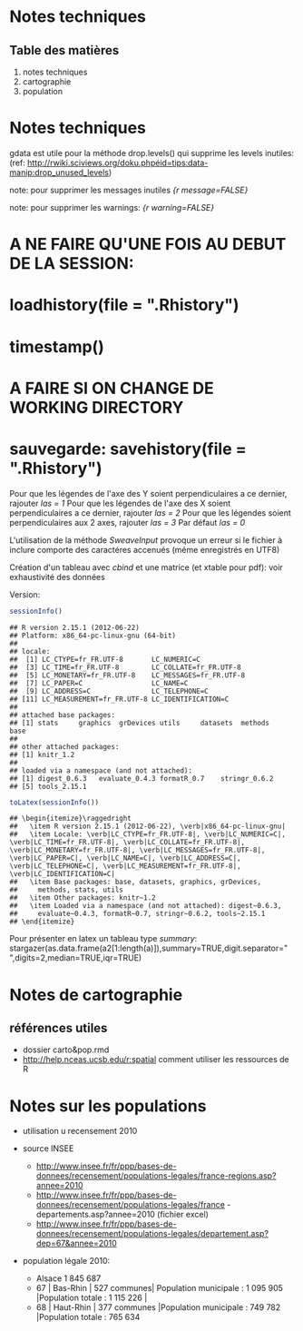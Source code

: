 Notes techniques
========================================================
Table des matières
------------------
1. notes techniques
2. cartographie
3. population


Notes techniques
================

gdata est utile pour la méthode drop.levels() qui supprime les levels inutiles:
(ref: http://rwiki.sciviews.org/doku.phpéid=tips:data-manip:drop_unused_levels)

note: pour supprimer les messages inutiles *{r message=FALSE}*

note: pour supprimer les warnings: *{r warning=FALSE}*

# A NE FAIRE QU'UNE FOIS AU DEBUT DE LA SESSION:
# loadhistory(file = ".Rhistory")
# timestamp()
# A FAIRE SI ON CHANGE DE WORKING DIRECTORY
# sauvegarde: savehistory(file = ".Rhistory")

Pour que les légendes de l'axe des Y soient perpendiculaires a ce dernier, rajouter *las = 1*
Pour que les légendes de l'axe des X soient perpendiculaires a ce dernier, rajouter *las = 2*
Pour que les légendes soient perpendiculaires aux 2 axes, rajouter *las = 3*
Par défaut *las = 0*

L'utilisation de la méthode *SweaveInput* provoque un erreur si le fichier à inclure comporte des caractéres accenués (méme enregistrés en UTF8)

Création d'un tableau avec *cbind* et une matrice (et xtable pour pdf): voir exhaustivité des données

Version:

```r
sessionInfo()
```

```
## R version 2.15.1 (2012-06-22)
## Platform: x86_64-pc-linux-gnu (64-bit)
## 
## locale:
##  [1] LC_CTYPE=fr_FR.UTF-8       LC_NUMERIC=C              
##  [3] LC_TIME=fr_FR.UTF-8        LC_COLLATE=fr_FR.UTF-8    
##  [5] LC_MONETARY=fr_FR.UTF-8    LC_MESSAGES=fr_FR.UTF-8   
##  [7] LC_PAPER=C                 LC_NAME=C                 
##  [9] LC_ADDRESS=C               LC_TELEPHONE=C            
## [11] LC_MEASUREMENT=fr_FR.UTF-8 LC_IDENTIFICATION=C       
## 
## attached base packages:
## [1] stats     graphics  grDevices utils     datasets  methods   base     
## 
## other attached packages:
## [1] knitr_1.2
## 
## loaded via a namespace (and not attached):
## [1] digest_0.6.3   evaluate_0.4.3 formatR_0.7    stringr_0.6.2 
## [5] tools_2.15.1
```

```r
toLatex(sessionInfo())
```

```
## \begin{itemize}\raggedright
##   \item R version 2.15.1 (2012-06-22), \verb|x86_64-pc-linux-gnu|
##   \item Locale: \verb|LC_CTYPE=fr_FR.UTF-8|, \verb|LC_NUMERIC=C|, \verb|LC_TIME=fr_FR.UTF-8|, \verb|LC_COLLATE=fr_FR.UTF-8|, \verb|LC_MONETARY=fr_FR.UTF-8|, \verb|LC_MESSAGES=fr_FR.UTF-8|, \verb|LC_PAPER=C|, \verb|LC_NAME=C|, \verb|LC_ADDRESS=C|, \verb|LC_TELEPHONE=C|, \verb|LC_MEASUREMENT=fr_FR.UTF-8|, \verb|LC_IDENTIFICATION=C|
##   \item Base packages: base, datasets, graphics, grDevices,
##     methods, stats, utils
##   \item Other packages: knitr~1.2
##   \item Loaded via a namespace (and not attached): digest~0.6.3,
##     evaluate~0.4.3, formatR~0.7, stringr~0.6.2, tools~2.15.1
## \end{itemize}
```

Pour présenter en latex un tableau type *summary*:
stargazer(as.data.frame(a2[1:length(a)]),summary=TRUE,digit.separator=" ",digits=2,median=TRUE,iqr=TRUE)

Notes de cartographie
=====================

références utiles
-----------------
- dossier carto&pop.rmd
- http://help.nceas.ucsb.edu/r:spatial comment utiliser les ressources de R


Notes sur les populations
=========================
- utilisation u recensement 2010
- source INSEE
  - http://www.insee.fr/fr/ppp/bases-de-donnees/recensement/populations-legales/france-regions.asp?annee=2010
   - http://www.insee.fr/fr/ppp/bases-de-donnees/recensement/populations-legales/france
-departements.asp?annee=2010 (fichier excel)
  - http://www.insee.fr/fr/ppp/bases-de-donnees/recensement/populations-legales/departement.asp?dep=67&annee=2010
  
- population légale 2010: 
  - Alsace   1 845 687
  - 67 |  Bas-Rhin |	527 communes| Population municipale : 1 095 905 |Population totale : 1 115 226 |
  - 68 |	Haut-Rhin | 377 communes |Population municipale : 749 782 |Population totale : 765 634 	   	
